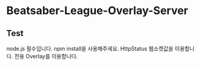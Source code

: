 # Beatsaber-League-Overlay-Server

## Test

node.js 필수입니다.
npm install을 사용해주세요.
HttpStatus 웹소켓값을 이용합니다.
전용 Overlay를 이용합니다.
